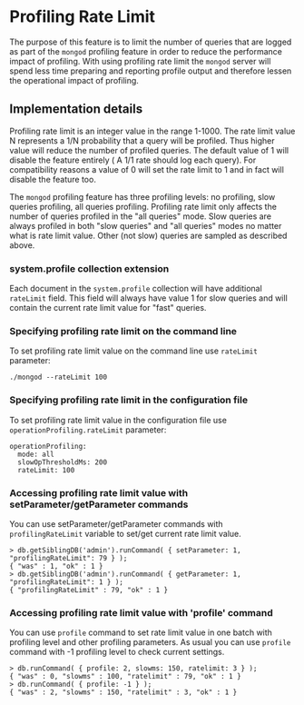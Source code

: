 # Profiling Rate Limit

The purpose of this feature is to limit the number of queries that are logged as part of the `mongod` profiling feature in order to reduce the performance impact of profiling. With using profiling rate limit the `mongod` server will spend less time preparing and reporting profile output and therefore lessen the operational impact of profiling.

## Implementation details

Profiling rate limit is an integer value in the range 1-1000. The rate limit value N represents a  1/N probability that a query will be profiled. Thus higher value will reduce the number of profiled queries. The default value of 1 will disable the feature entirely ( A 1/1 rate should log each query).  For compatibility reasons a value of 0 will set the rate limit to 1 and in fact will disable the feature too.

The `mongod` profiling feature has three profiling levels: no profiling, slow queries profiling, all queries profiling. Profiling rate limit only affects the number of queries profiled in the "all queries" mode. Slow queries are always profiled in both "slow queries" and "all queries" modes no matter what is rate limit value. Other (not slow) queries are sampled as described above.

### system.profile collection extension

Each document in the `system.profile` collection will have additional `rateLimit` field. This field will always have value 1 for slow queries and will contain the current rate limit value for "fast" queries.

### Specifying profiling rate limit on the command line

To set profiling rate limit value on the command line use `rateLimit` parameter:

    ./mongod --rateLimit 100

### Specifying profiling rate limit in the configuration file

To set profiling rate limit value in the configuration file use `operationProfiling.rateLimit` parameter:

```
operationProfiling:
  mode: all
  slowOpThresholdMs: 200
  rateLimit: 100
```

### Accessing profiling rate limit value with setParameter/getParameter commands

You can use setParameter/getParameter commands with `profilingRateLimit` variable to set/get current rate limit value.

```
> db.getSiblingDB('admin').runCommand( { setParameter: 1, "profilingRateLimit": 79 } );
{ "was" : 1, "ok" : 1 }
> db.getSiblingDB('admin').runCommand( { getParameter: 1, "profilingRateLimit": 1 } );
{ "profilingRateLimit" : 79, "ok" : 1 }
```

### Accessing profiling rate limit value with 'profile' command

You can use `profile` command to set rate limit value in one batch with profiling level and other profiling parameters. As usual you can use `profile` command with -1 profiling level to check current settings.

```
> db.runCommand( { profile: 2, slowms: 150, ratelimit: 3 } );
{ "was" : 0, "slowms" : 100, "ratelimit" : 79, "ok" : 1 }
> db.runCommand( { profile: -1 } );
{ "was" : 2, "slowms" : 150, "ratelimit" : 3, "ok" : 1 }
```
